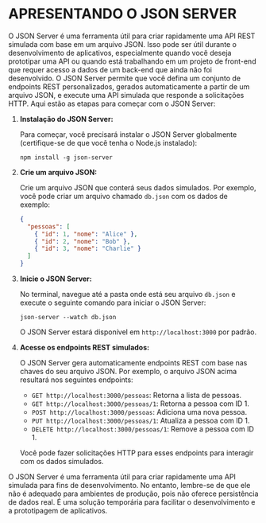 # APRESENTANDO O JSON SERVER
O JSON Server é uma ferramenta útil para criar rapidamente uma API REST simulada com base em um arquivo JSON. Isso pode ser útil durante o desenvolvimento de aplicativos, especialmente quando você deseja prototipar uma API ou quando está trabalhando em um projeto de front-end que requer acesso a dados de um back-end que ainda não foi desenvolvido. O JSON Server permite que você defina um conjunto de endpoints REST personalizados, gerados automaticamente a partir de um arquivo JSON, e execute uma API simulada que responde a solicitações HTTP. Aqui estão as etapas para começar com o JSON Server:

1. **Instalação do JSON Server:**

   Para começar, você precisará instalar o JSON Server globalmente (certifique-se de que você tenha o Node.js instalado):

   ```
   npm install -g json-server
   ```

2. **Crie um arquivo JSON:**

   Crie um arquivo JSON que conterá seus dados simulados. Por exemplo, você pode criar um arquivo chamado `db.json` com os dados de exemplo:

   ```json
   {
     "pessoas": [
       { "id": 1, "nome": "Alice" },
       { "id": 2, "nome": "Bob" },
       { "id": 3, "nome": "Charlie" }
     ]
   }
   ```

3. **Inicie o JSON Server:**

   No terminal, navegue até a pasta onde está seu arquivo `db.json` e execute o seguinte comando para iniciar o JSON Server:

   ```
   json-server --watch db.json
   ```

   O JSON Server estará disponível em `http://localhost:3000` por padrão.

4. **Acesse os endpoints REST simulados:**

   O JSON Server gera automaticamente endpoints REST com base nas chaves do seu arquivo JSON. Por exemplo, o arquivo JSON acima resultará nos seguintes endpoints:

   - `GET http://localhost:3000/pessoas`: Retorna a lista de pessoas.
   - `GET http://localhost:3000/pessoas/1`: Retorna a pessoa com ID 1.
   - `POST http://localhost:3000/pessoas`: Adiciona uma nova pessoa.
   - `PUT http://localhost:3000/pessoas/1`: Atualiza a pessoa com ID 1.
   - `DELETE http://localhost:3000/pessoas/1`: Remove a pessoa com ID 1.

   Você pode fazer solicitações HTTP para esses endpoints para interagir com os dados simulados.

O JSON Server é uma ferramenta útil para criar rapidamente uma API simulada para fins de desenvolvimento. No entanto, lembre-se de que ele não é adequado para ambientes de produção, pois não oferece persistência de dados real. É uma solução temporária para facilitar o desenvolvimento e a prototipagem de aplicativos.